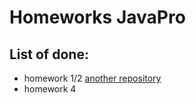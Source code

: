 # Homeworks JavaPro

## List of done:

- homework 1/2 [another repository](https://github.com/Sawfucii23/hillel-javapro-git-demo)
- homework 4